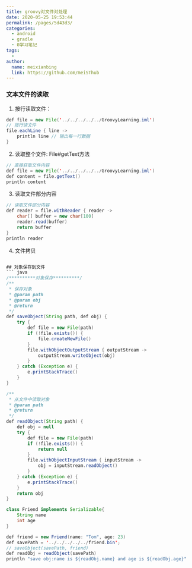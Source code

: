 ```yaml
---
title: groovy对文件对处理
date: 2020-05-25 19:53:44
permalink: /pages/5d43d3/
categories:
  - android
  - gradle
  - 0学习笔记
tags:
  - 
author: 
  name: meixianbing
  link: https://github.com/meiSThub
---
```

### 文本文件的读取

1. 按行读取文件：

``` java
def file = new File('../../../../../GroovyLearning.iml')
// 按行读文件
file.eachLine { line ->
    println line // 输出每一行数据
}
```

2. 读取整个文件: File#getText方法

``` java
// 直接获取文件内容
def file = new File('../../../../../GroovyLearning.iml')
def content = file.getText()
println content
```

3. 读取文件部分内容

``` java
// 读取文件部分内容
def reader = file.withReader { reader ->
    char[] buffer = new char[100]
    reader.read(buffer)
    return buffer
}
println reader
```

4. 文件拷贝

``` java

## 对象保存到文件
``` java
/**********对象保存**********/
/**
 * 保存对象
 * @param path
 * @param obj
 * @return
 */
def saveObject(String path, def obj) {
    try {
        def file = new File(path)
        if (!file.exists()) {
            file.createNewFile()
        }
        file.withObjectOutputStream { outputStream ->
            outputStream.writeObject(obj)
        }
    } catch (Exception e) {
        e.printStackTrace()
    }
}

/**
 * 从文件中读取对象
 * @param path
 * @return
 */
def readObject(String path) {
    def obj = null
    try {
        def file = new File(path)
        if (!file.exists()) {
            return null
        }
        file.withObjectInputStream { inputStream ->
            obj = inputStream.readObject()
        }
    } catch (Exception e) {
        e.printStackTrace()
    }
    return obj
}

class Friend implements Serializable{
    String name
    int age
}

def friend = new Friend(name: "Tom", age: 23)
def savePath = '../../../../../friend.bin';
// saveObject(savePath, friend)
def readObj = readObject(savePath)
println "save obj:name is ${readObj.name} and age is ${readObj.age}"
```
